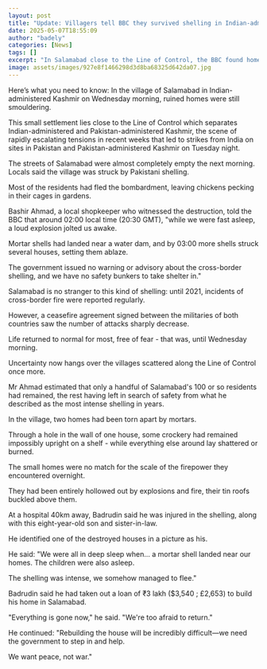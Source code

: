 ```yaml
---
layout: post
title: "Update: Villagers tell BBC they survived shelling in Indian-administered Kashmir"
date: 2025-05-07T18:55:09
author: "badely"
categories: [News]
tags: []
excerpt: "In Salamabad close to the Line of Control, the BBC found homes destroyed by intense shelling."
image: assets/images/927e8f1466298d3d8ba68325d642da07.jpg
---
```


Here’s what you need to know: In the village of Salamabad in Indian-administered Kashmir on Wednesday morning, ruined homes were still smouldering.

This small settlement lies close to the Line of Control which separates Indian-administered and Pakistan-administered Kashmir, the scene of rapidly escalating tensions in recent weeks that led to strikes from India on sites in Pakistan and Pakistan-administered Kashmir on Tuesday night.

The streets of Salamabad were almost completely empty the next morning. Locals said the village was struck by Pakistani shelling.

Most of the residents had fled the bombardment, leaving chickens pecking in their cages in gardens.

Bashir Ahmad, a local shopkeeper who witnessed the destruction, told the BBC that around 02:00 local time (20:30 GMT), "while we were fast asleep, a loud explosion jolted us awake.

Mortar shells had landed near a water dam, and by 03:00 more shells struck several houses, setting them ablaze.

The government issued no warning or advisory about the cross-border shelling, and we have no safety bunkers to take shelter in."

Salamabad is no stranger to this kind of shelling: until 2021, incidents of cross-border fire were reported regularly.

However, a ceasefire agreement signed between the militaries of both countries saw the number of attacks sharply decrease.

Life returned to normal for most, free of fear - that was, until Wednesday morning.

Uncertainty now hangs over the villages scattered along the Line of Control once more.

Mr Ahmad estimated that only a handful of Salamabad's 100 or so residents had remained, the rest having left in search of safety from what he described as the most intense shelling in years.

In the village, two homes had been torn apart by mortars.

Through a hole in the wall of one house, some crockery had remained impossibly upright on a shelf - while everything else around lay shattered or burned.

The small homes were no match for the scale of the firepower they encountered overnight.

They had been entirely hollowed out by explosions and fire, their tin roofs buckled above them.

At a hospital 40km away, Badrudin said he was injured in the shelling, along with this eight-year-old son and sister-in-law.

He identified one of the destroyed houses in a picture as his.

He said: "We were all in deep sleep when... a mortar shell landed near our homes. The children were also asleep.

The shelling was intense, we somehow managed to flee."

Badrudin said he had taken out a loan of ₹3 lakh ($3,540 ; £2,653) to build his home in Salamabad.

"Everything is gone now," he said. "We're too afraid to return."

He continued: "Rebuilding the house will be incredibly difficult—we need the government to step in and help.

We want peace, not war."

